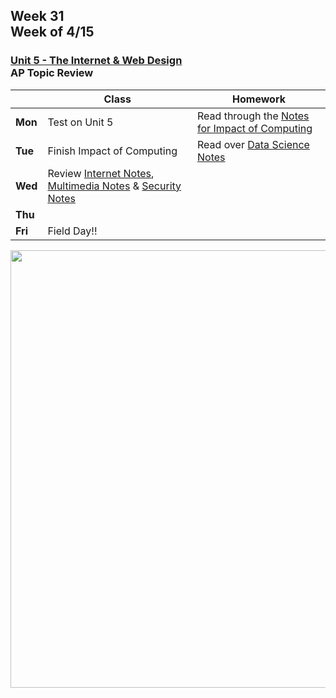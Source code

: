## Week 31 <br>Week of 4/15

### [Unit 5 - The Internet & Web Design](/apcsp/curriculum/7)<br>AP Topic Review

|         | Class | Homework |
| ------- | ----- | -------- |
| **Mon** |Test on Unit 5 |Read through the [Notes for Impact of Computing](/apcsp/curriculum/impact_of_computing/notes) |
| **Tue** |Finish Impact of Computing |Read over [Data Science Notes](/apcsp/curriculum/data_science) |
| **Wed** |Review [Internet Notes](/apcsp/curriculum/understanding_technology/internet/notes/), [Multimedia Notes](/apcsp/curriculum/understanding_technology/multimedia/notes/) & [Security Notes](/apcsp/curriculum/understanding_technology/security/notes/) | |
| **Thu** | | |
| **Fri** |Field Day!! | |

<div style="text-align:center">
<img src="" alt="" width="700px">
</div>
